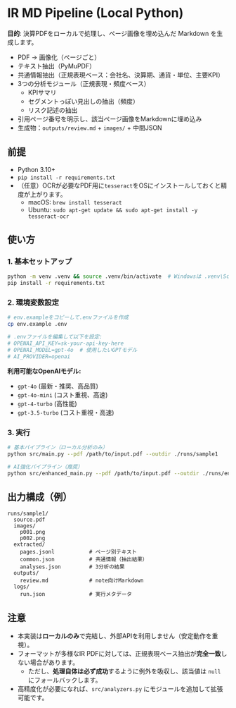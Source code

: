 # IR MD Pipeline (Local Python)

**目的**: 決算PDFをローカルで処理し、ページ画像を埋め込んだ Markdown を生成します。
- PDF → 画像化（ページごと）
- テキスト抽出（PyMuPDF）
- 共通情報抽出（正規表現ベース：会社名、決算期、通貨・単位、主要KPI）
- 3つの分析モジュール（正規表現・頻度ベース）
  - KPIサマリ
  - セグメントっぽい見出しの抽出（頻度）
  - リスク記述の抽出
- 引用ページ番号を明示し、該当ページ画像をMarkdownに埋め込み
- 生成物：`outputs/review.md` + `images/` + 中間JSON

## 前提
- Python 3.10+
- `pip install -r requirements.txt`
- （任意）OCRが必要なPDF用に`tesseract`をOSにインストールしておくと精度が上がります。
  - macOS: `brew install tesseract`
  - Ubuntu: `sudo apt-get update && sudo apt-get install -y tesseract-ocr`

## 使い方

### 1. 基本セットアップ
```bash
python -m venv .venv && source .venv/bin/activate  # Windowsは .venv\Scripts\activate
pip install -r requirements.txt
```

### 2. 環境変数設定
```bash
# env.exampleをコピーして.envファイルを作成
cp env.example .env

# .envファイルを編集して以下を設定:
# OPENAI_API_KEY=sk-your-api-key-here
# OPENAI_MODEL=gpt-4o  # 使用したいGPTモデル
# AI_PROVIDER=openai
```

**利用可能なOpenAIモデル:**
- `gpt-4o` (最新・推奨、高品質)
- `gpt-4o-mini` (コスト重視、高速)
- `gpt-4-turbo` (高性能)
- `gpt-3.5-turbo` (コスト重視・高速)

### 3. 実行
```bash
# 基本パイプライン（ローカル分析のみ）
python src/main.py --pdf /path/to/input.pdf --outdir ./runs/sample1

# AI強化パイプライン（推奨）
python src/enhanced_main.py --pdf /path/to/input.pdf --outdir ./runs/enhanced1 --ai-provider openai
```

## 出力構成（例）
```
runs/sample1/
  source.pdf
  images/
    p001.png
    p002.png
  extracted/
    pages.jsonl           # ページ別テキスト
    common.json           # 共通情報（抽出結果）
    analyses.json         # 3分析の結果
  outputs/
    review.md             # note向けMarkdown
  logs/
    run.json              # 実行メタデータ
```

## 注意
- 本実装は**ローカルのみ**で完結し、外部APIを利用しません（安定動作を重視）。
- フォーマットが多様なIR PDFに対しては、正規表現ベース抽出が**完全一致**しない場合があります。
  - ただし、**処理自体は必ず成功**するように例外を吸収し、該当値は `null` にフォールバックします。
- 高精度化が必要になれば、`src/analyzers.py` にモジュールを追加して拡張可能です。
